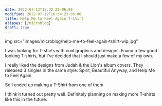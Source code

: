 ```yaml
---
date: 2022-07-12T15:32:22-06:00
modified: 2022-07-12T16:34:23-06:00
title: Help Me to Feel Again T-Shirt
aliases: [/microblog]
draft: true
---
```


img src="images/microblog/help-me-to-feel-again-tshirt-wip.jpg"

I was looking for T-shirts with cool graphics and designs.
Found a few good looking T-shirts, but I've decided that I should just make a few of my own.

I really liked the designs from Judah & the Lion's album covers. 
They released 3 singles in the same style: Spirit, Beautiful Anyway, and Help Me to Feel Again. 

So I ended up making a T-Shirt from one of them.

I think it turned out pretty well.
Definitely planning on making more T-shirts like this in the future.
